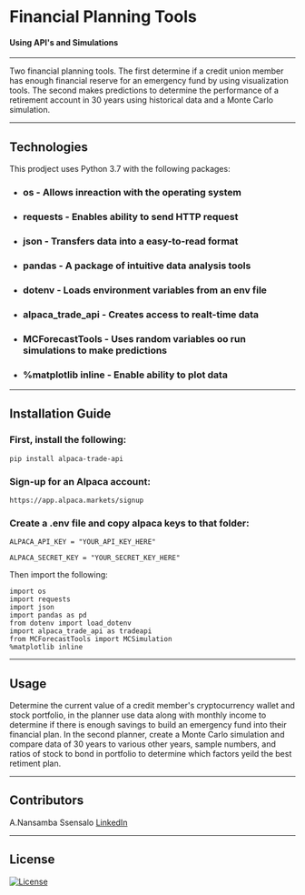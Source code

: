 


# Financial Planning Tools
#### Using API's and Simulations

---
Two financial planning tools. The first determine if a credit union member has enough financial reserve for an emergency fund by using visualization tools. The second makes predictions to determine the performance of a retirement account in 30 years using historical data and a Monte Carlo simulation.  

---

## Technologies

This prodject uses Python 3.7 with the following packages:
* ### **os** - Allows inreaction with the operating system
* ### **requests** - Enables ability to send HTTP request
* ### **json** - Transfers data into a easy-to-read format
* ### **pandas** - A package of intuitive data analysis tools
* ### **dotenv** - Loads environment variables from an env file
* ### **alpaca_trade_api** - Creates access to realt-time data
* ### **MCForecastTools** - Uses random variables oo run simulations to make predictions
* ### **%matplotlib inline** - Enable ability to plot data

---

## Installation Guide

### First, install the following:
    
    pip install alpaca-trade-api

### Sign-up for an Alpaca account:
   
    https://app.alpaca.markets/signup

### Create a .env file and copy alpaca keys to that folder:

    ALPACA_API_KEY = "YOUR_API_KEY_HERE"

    ALPACA_SECRET_KEY = "YOUR_SECRET_KEY_HERE"

Then import the following:
    
    import os
    import requests
    import json
    import pandas as pd
    from dotenv import load_dotenv
    import alpaca_trade_api as tradeapi
    from MCForecastTools import MCSimulation
    %matplotlib inline
    
---

## Usage

Determine the current value of a credit member's cryptocurrency wallet and stock portfolio, in the planner use data along with monthly income to determine if there is enough savings to build an emergency fund into their financial plan. In the second planner, create a Monte Carlo simulation and compare data of 30 years to various other years, sample numbers, and ratios of stock to bond in portfolio to determine which factors yeild the best retiment plan. 

 
---

## Contributors

A.Nansamba Ssensalo
[LinkedIn](www.linkedin.com/in/a-nansamba-ssensalo)

---

## License

[![License](https://img.shields.io/badge/License-Boost%201.0-lightblue.svg)](https://www.boost.org/LICENSE_1_0.txt)
